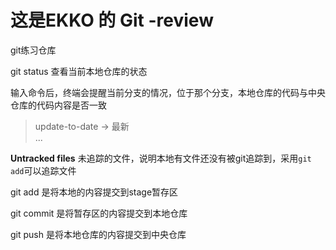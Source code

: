 # 这是EKKO 的 Git -review  


git练习仓库   

git status 查看当前本地仓库的状态  

输入命令后，终端会提醒当前分支的情况，位于那个分支，本地仓库的代码与中央仓库的代码内容是否一致  

> update-to-date -> 最新  
...  

**Untracked files** 未追踪的文件，说明本地有文件还没有被git追踪到，采用`git add`可以追踪文件  


git add 是将本地的内容提交到stage暂存区  

git commit 是将暂存区的内容提交到本地仓库  

git push 是将本地仓库的内容提交到中央仓库  


